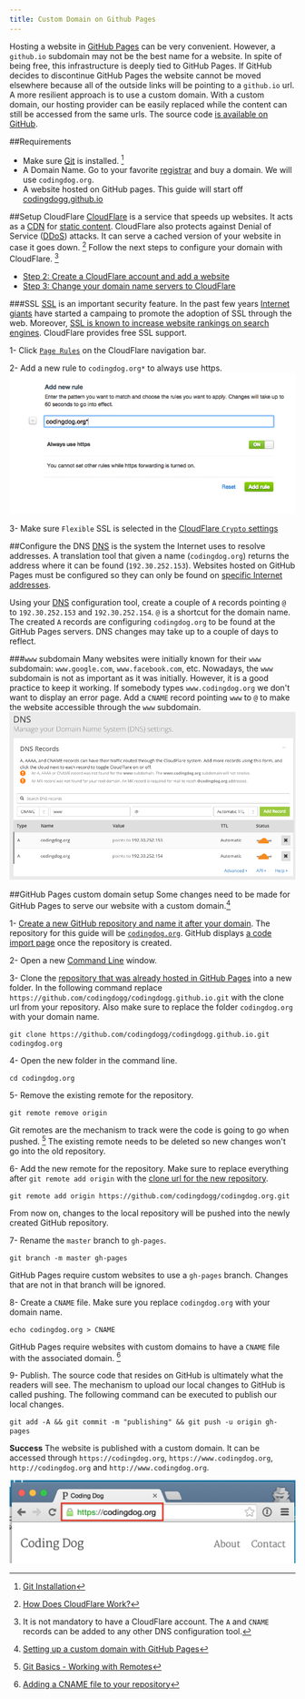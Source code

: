 ```yaml
---
title: Custom Domain on Github Pages
---
```


Hosting a website in [GitHub Pages](https://pages.github.com/) can be very convenient. However, a `github.io` subdomain may not be the best name for a website. In spite of being free, this infrastructure is deeply tied to GitHub Pages. If GitHub decides to discontinue GitHub Pages the website cannot be moved elsewhere because all of the outside links will be pointing to a `github.io` url. A more resilient approach is to use a custom domain. With a custom domain, our hosting provider can be easily replaced while the content can still be accessed from the same urls. The source code [is available on GitHub](https://github.com/codingdogg/codingdog.org).

##Requirements
- Make sure [Git](https://git-scm.com/) is installed. [^prerequisites_installation]
- A Domain Name. Go to your favorite [registrar](https://en.wikipedia.org/wiki/Domain_name_registrar) and buy a domain. We will use `codingdog.org`.
- A website hosted on GitHub pages. This guide will start off [codingdogg.github.io](http://codingdogg.github.io/)

##Setup CloudFlare
[CloudFlare](https://www.cloudflare.com/) is a service that speeds up websites. It acts as a [CDN](https://en.wikipedia.org/wiki/Content_delivery_network) for [static content](https://en.wikipedia.org/wiki/Static_web_page). CloudFlare also protects against Denial of Service ([DDoS](https://en.wikipedia.org/wiki/Denial-of-service_attack)) attacks. It can serve a cached version of your website in case it goes down. [^how_does_cloudflare_work] Follow the next steps to configure your domain with CloudFlare. [^cloudflare]

- [Step 2: Create a CloudFlare account and add a website](https://support.cloudflare.com/hc/en-us/articles/201720164)
- [Step 3: Change your domain name servers to CloudFlare](https://support.cloudflare.com/hc/en-us/articles/205195708)

###SSL
[SSL](https://en.wikipedia.org/wiki/Transport_Layer_Security) is an important security feature. In the past few years [Internet giants](https://google.com) have started a campaing to promote the adoption of SSL through the web. Moreover, [SSL is known to increase website rankings on search engines](http://googleonlinesecurity.blogspot.com/2014/08/https-as-ranking-signal_6.html). CloudFlare provides free SSL support.

1- Click [`Page Rules`](/images/gh-pages/cloudflare-page-rules.png) on the CloudFlare navigation bar.

2- Add a new rule to `codingdog.org*` to always use https.  
![Enforce HTTPS](/images/gh-pages/cloudflare-https-always.png)

3- Make sure `Flexible` SSL is selected in the [CloudFlare `Crypto` settings](/images/gh-pages/cloudflare-flexible-ssl.png)

##Configure the DNS
[DNS](https://en.wikipedia.org/wiki/Domain_Name_System) is the system the Internet uses to resolve addresses. A translation tool that given a name (`codingdog.org`) returns the address where it can be found (`192.30.252.153`). Websites hosted on GitHub Pages must be configured so they can only be found on [specific Internet addresses](https://help.github.com/articles/setting-up-a-custom-domain-with-github-pages/).

Using your [DNS](https://en.wikipedia.org/wiki/Domain_Name_System) configuration tool, create a couple of `A` records pointing `@` to `192.30.252.153` and `192.30.252.154`. `@` is a shortcut for the domain name. The created `A` records are configuring `codingdog.org` to be found at the GitHub Pages servers. DNS changes may take up to a couple of days to reflect.

###`www` subdomain
Many websites were initially known for their `www` subdomain: `www.google.com`, `www.facebook.com`, etc. Nowadays, the `www` subdomain is not as important as it was initially. However, it is a good practice to keep it working. If somebody types `www.codingdog.org` we don't want to display an error page. Add a `CNAME` record pointing `www` to `@` to make the website accessible through the `www` subdomain.  
![www subdomain](/images/gh-pages/www-subdomain.png)

##GitHub Pages custom domain setup
Some changes need to be made for GitHub Pages to serve our website with a custom domain.[^github_pages_custom_domain]

1- [Create a new GitHub repository and name it after your domain](/images/gh-pages/new-repository-creation.png). The repository for this guide will be [`codingdog.org`](https://github.com/codingdogg/codingdog.org). GitHub displays [a code import page](/images/gh-pages/new-repository-created.png) once the repository is created.

2- Open a new [Command Line](https://en.wikipedia.org/wiki/Command-line_interface) window.

3- Clone the [repository that was already hosted in GitHub Pages](https://github.com/codingdogg/codingdogg.github.io) into a new folder. In the following command replace `https://github.com/codingdogg/codingdogg.github.io.git` with the clone url from your repository. Also make sure to replace the folder `codingdog.org` with your domain name. 

    git clone https://github.com/codingdogg/codingdogg.github.io.git codingdog.org

4- Open the new folder in the command line.
    
    cd codingdog.org

5- Remove the existing remote for the repository.

    git remote remove origin
   
Git remotes are the mechanism to track were the code is going to go when pushed. [^git_remotes] The existing remote needs to be deleted so new changes won't go into the old repository. 

6- Add the new remote for the repository. Make sure to replace everything after `git remote add origin` with the [clone url for the new repository](/images/gh-pages/new-repository-clone-url.png).

    git remote add origin https://github.com/codingdogg/codingdog.org.git

From now on, changes to the local repository will be pushed into the newly created GitHub repository.

7- Rename the `master` branch to `gh-pages`.

    git branch -m master gh-pages

GitHub Pages require custom websites to use a `gh-pages` branch. Changes that are not in that branch will be ignored.

8- Create a `CNAME` file. Make sure you replace `codingdog.org` with your domain name. 

    echo codingdog.org > CNAME

GitHub Pages require websites with custom domains to have a `CNAME` file with the associated domain. [^cname_help]

9- Publish. The source code that resides on GitHub is ultimately what the readers will see. The mechanism to upload our local changes to GitHub is called pushing. The following command can be executed to publish our local changes.

    git add -A && git commit -m "publishing" && git push -u origin gh-pages

**Success** The website is published with a custom domain. It can be accessed through `https://codingdog.org`, `https://www.codingdog.org`, `http://codingdog.org` and `http://www.codingdog.org`. 

![Site Published](/images/gh-pages/site-published-4.png)


[^github_pages_custom_domain]: [Setting up a custom domain with GitHub Pages](https://help.github.com/articles/setting-up-a-custom-domain-with-github-pages/)

[^cloudflare]: It is not mandatory to have a CloudFlare account. The `A` and `CNAME` records can be added to any other DNS configuration tool.

[^how_does_cloudflare_work]: [How Does CloudFlare Work?](https://support.cloudflare.com/hc/en-us/articles/205177068-Step-1-How-does-CloudFlare-work-)

[^prerequisites_installation]: [Git Installation](https://git-scm.com/book/en/v2/Getting-Started-Installing-Git)

[^git_remotes]: [Git Basics - Working with Remotes](https://git-scm.com/book/en/v2/Git-Basics-Working-with-Remotes)

[^cname_help]: [Adding a CNAME file to your repository](https://help.github.com/articles/adding-a-cname-file-to-your-repository/)
